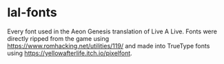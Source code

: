 # lal-fonts
Every font used in the Aeon Genesis translation of Live A Live. Fonts were directly ripped from the game using https://www.romhacking.net/utilities/119/ and made into TrueType fonts using https://yellowafterlife.itch.io/pixelfont.
